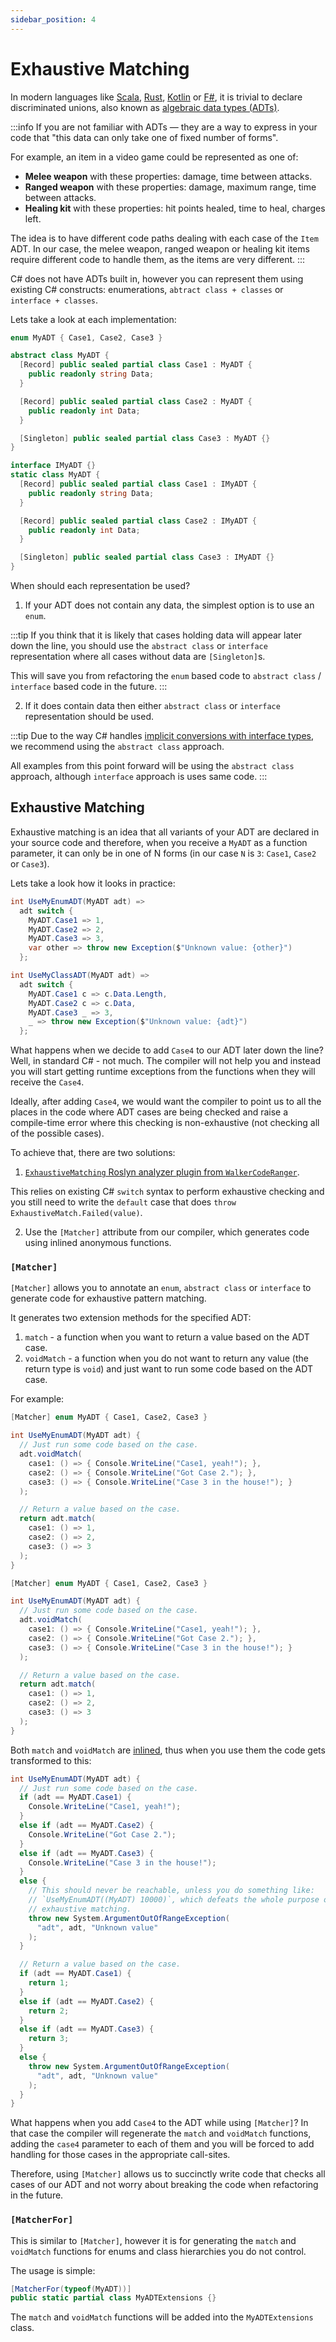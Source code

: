 ```yaml
---
sidebar_position: 4
---
```


# Exhaustive Matching

In modern languages like [Scala](https://docs.scala-lang.org/scala3/reference/enums/adts.html), [Rust](https://doc.rust-lang.org/book/ch06-01-defining-an-enum.html), [Kotlin](https://kotlinlang.org/docs/sealed-classes.html) or [F#](https://learn.microsoft.com/en-us/dotnet/fsharp/language-reference/discriminated-unions), it is trivial to declare discriminated unions, also known as [algebraic data types (ADTs)](https://jrsinclair.com/articles/2019/algebraic-data-types-what-i-wish-someone-had-explained-about-functional-programming/).

:::info
If you are not familiar with ADTs &mdash; they are a way to express in your code that "this data can only take one of fixed number of forms".

For example, an item in a video game could be represented as one of:
- **Melee weapon** with these properties: damage, time between attacks.
- **Ranged weapon** with these properties: damage, maximum range, time between attacks.
- **Healing kit** with these properties: hit points healed, time to heal, charges left.

The idea is to have different code paths dealing with each case of the `Item` ADT. In our case, the melee weapon, ranged weapon or healing kit items require different code to handle them, as the items are very different.
:::

C# does not have ADTs built in, however you can represent them using existing C# constructs: enumerations, `abtract class + classes` or `interface + classes`.

Lets take a look at each implementation:

```cs title="ADT using enum"
enum MyADT { Case1, Case2, Case3 }
```

```cs title="ADT using abstract classes"
abstract class MyADT {
  [Record] public sealed partial class Case1 : MyADT {
    public readonly string Data;
  }

  [Record] public sealed partial class Case2 : MyADT {
    public readonly int Data;
  }

  [Singleton] public sealed partial class Case3 : MyADT {}
}
```

```cs title="ADT using interfaces"
interface IMyADT {}
static class MyADT {
  [Record] public sealed partial class Case1 : IMyADT {
    public readonly string Data;
  }

  [Record] public sealed partial class Case2 : IMyADT {
    public readonly int Data;
  }

  [Singleton] public sealed partial class Case3 : IMyADT {}
}
```

When should each representation be used?

1. If your ADT does not contain any data, the simplest option is to use an `enum`.

  :::tip
  If you think that it is likely that cases holding data will appear later down the line, you should use the
  `abstract class` or `interface` representation where all cases without data are `[Singleton]`s.

  This will save you from refactoring the `enum` based code to `abstract class` / `interface` based code in the future.
  :::

2. If it does contain data then either `abstract class` or `interface` representation should be used.

  :::tip
  Due to the way C# handles [implicit conversions with interface types](https://github.com/vkhorikov/CSharpFunctionalExtensions/issues/354), we recommend using the `abstract class` approach.

  All examples from this point forward will be using the `abstract class` approach, although `interface` approach is uses same code.
  :::

## Exhaustive Matching

Exhaustive matching is an idea that all variants of your ADT are declared in your source code and therefore, when you receive a `MyADT` as a function parameter, it can only be in one of N forms (in our case `N` is `3`: `Case1`,  `Case2` or `Case3`).

Lets take a look how it looks in practice:

```cs title="Using an enum-based ADT"
int UseMyEnumADT(MyADT adt) =>
  adt switch {
    MyADT.Case1 => 1,
    MyADT.Case2 => 2,
    MyADT.Case3 => 3,
    var other => throw new Exception($"Unknown value: {other}")
  };
```

```cs title="Using a class-based ADT"
int UseMyClassADT(MyADT adt) =>
  adt switch {
    MyADT.Case1 c => c.Data.Length,
    MyADT.Case2 c => c.Data,
    MyADT.Case3 _ => 3,
    _ => throw new Exception($"Unknown value: {adt}")
  };
```

What happens when we decide to add `Case4` to our ADT later down the line? Well, in standard C# - not much. The compiler will not help you and instead you will start getting runtime exceptions from the functions when they will receive the `Case4`.

Ideally, after adding `Case4`, we would want the compiler to point us to all the places in the code where ADT cases are being checked and raise a compile-time error where this checking is non-exhaustive (not checking all of the possible cases).

To achieve that, there are two solutions:
1. [`ExhaustiveMatching` Roslyn analyzer plugin from `WalkerCodeRanger`](https://github.com/WalkerCodeRanger/ExhaustiveMatching).

  This relies on existing C# `switch` syntax to perform exhaustive checking and you still need to write the `default` case that does `throw ExhaustiveMatch.Failed(value)`.

2. Use the `[Matcher]` attribute from our compiler, which generates code using inlined anonymous functions.

### `[Matcher]`

`[Matcher]` allows you to annotate an `enum`, `abstract class` or `interface` to generate code for exhaustive pattern matching.

It generates two extension methods for the specified ADT:
1. `match` - a function when you want to return a value based on the ADT case.
2. `voidMatch` - a function when you do not want to return any value (the return type is `void`) and just want to run some code based on the ADT case.

For example:
```cs title="Using an enum-based ADT"
[Matcher] enum MyADT { Case1, Case2, Case3 }

int UseMyEnumADT(MyADT adt) {
  // Just run some code based on the case.
  adt.voidMatch(
    case1: () => { Console.WriteLine("Case1, yeah!"); },
    case2: () => { Console.WriteLine("Got Case 2."); },
    case3: () => { Console.WriteLine("Case 3 in the house!"); }
  );

  // Return a value based on the case.
  return adt.match(
    case1: () => 1,
    case2: () => 2,
    case3: () => 3
  );
}
```

```cs title="Using a class-based ADT"
[Matcher] enum MyADT { Case1, Case2, Case3 }

int UseMyEnumADT(MyADT adt) {
  // Just run some code based on the case.
  adt.voidMatch(
    case1: () => { Console.WriteLine("Case1, yeah!"); },
    case2: () => { Console.WriteLine("Got Case 2."); },
    case3: () => { Console.WriteLine("Case 3 in the house!"); }
  );

  // Return a value based on the case.
  return adt.match(
    case1: () => 1,
    case2: () => 2,
    case3: () => 3
  );
}
```

Both `match` and `voidMatch` are [inlined](../macros/inlining.md), thus when you use them the code gets transformed to this:
```cs
int UseMyEnumADT(MyADT adt) {
  // Just run some code based on the case.
  if (adt == MyADT.Case1) {
    Console.WriteLine("Case1, yeah!");
  }
  else if (adt == MyADT.Case2) {
    Console.WriteLine("Got Case 2.");
  }
  else if (adt == MyADT.Case3) {
    Console.WriteLine("Case 3 in the house!");
  }
  else {
    // This should never be reachable, unless you do something like:
    // `UseMyEnumADT((MyADT) 10000)`, which defeats the whole purpose of 
    // exhaustive matching.
    throw new System.ArgumentOutOfRangeException(
      "adt", adt, "Unknown value"
    );
  }

  // Return a value based on the case.
  if (adt == MyADT.Case1) {
    return 1;
  }
  else if (adt == MyADT.Case2) {
    return 2;
  }
  else if (adt == MyADT.Case3) {
    return 3;
  }
  else {
    throw new System.ArgumentOutOfRangeException(
      "adt", adt, "Unknown value"
    );
  }
}
```

What happens when you add `Case4` to the ADT while using `[Matcher]`? In that case the compiler will regenerate the `match` and `voidMatch` functions, adding the `case4` parameter to each of them and you will be forced to add handling for those cases in the appropriate call-sites.

Therefore, using `[Matcher]` allows us to succinctly write code that checks all cases of our ADT and not worry about breaking the code when refactoring in the future.

### `[MatcherFor]`

This is similar to `[Matcher]`, however it is for generating the `match` and `voidMatch` functions for enums and class hierarchies you do not control.

The usage is simple:
```cs
[MatcherFor(typeof(MyADT))]
public static partial class MyADTExtensions {}
```

The `match` and `voidMatch` functions will be added into the `MyADTExtensions` class.